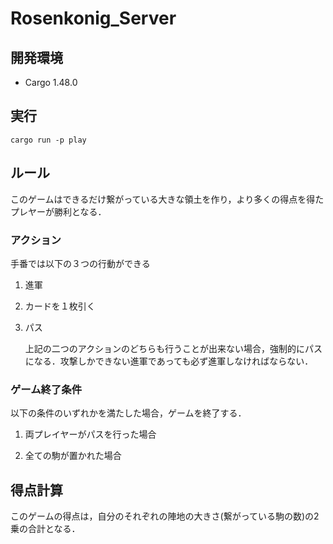 # Rosenkonig_Server
## 開発環境
- Cargo 1.48.0

## 実行
    cargo run -p play

## ルール
このゲームはできるだけ繋がっている大きな領土を作り，より多くの得点を得たプレヤーが勝利となる．

### アクション
手番では以下の３つの行動ができる

1. 進軍


2. カードを１枚引く
3. パス

    上記の二つのアクションのどちらも行うことが出来ない場合，強制的にパスになる．攻撃しかできない進軍であっても必ず進軍しなければならない．

### ゲーム終了条件
以下の条件のいずれかを満たした場合，ゲームを終了する．

1. 両プレイヤーがパスを行った場合

2. 全ての駒が置かれた場合

## 得点計算
このゲームの得点は，自分のそれぞれの陣地の大きさ(繋がっている駒の数)の2乗の合計となる．